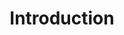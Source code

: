 ---
lang: en
layout: site
permalink: /intro/
redirect_from:
- /tour/
- /en/tour/
- /about/
- /en/about/
redirect_to: https://doc.qubes-os.org/en/latest/introduction/intro.html
ref: 126
title: Introduction
---